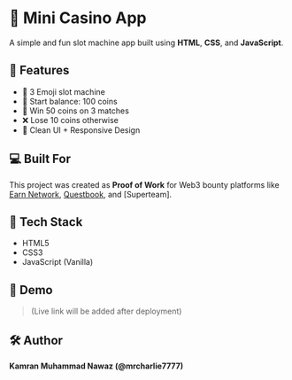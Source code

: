 # 🎰 Mini Casino App

A simple and fun slot machine app built using **HTML**, **CSS**, and **JavaScript**.

## 🚀 Features

- 🎰 3 Emoji slot machine
- 🎯 Start balance: 100 coins
- 💸 Win 50 coins on 3 matches
- ❌ Lose 10 coins otherwise
- 🎨 Clean UI + Responsive Design

## 💻 Built For

This project was created as **Proof of Work** for Web3 bounty platforms like [Earn Network](https://earn.network), [Questbook](https://questbook.app), and [Superteam].

## 🧠 Tech Stack

- HTML5
- CSS3
- JavaScript (Vanilla)

## 🔗 Demo

> (Live link will be added after deployment)

## 🛠 Author

**Kamran Muhammad Nawaz (@mrcharlie7777)**
